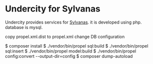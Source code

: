 Undercity for Sylvanas
======================

Undercity provides services for [Sylvanas](https://github.com/redspy/Sylvanas). it is developed using php. database is mysql.

copy propel.xml.dist to propel.xml
change DB configuration

$ composer install
$ ./vendor/bin/propel sql:build
$ ./vendor/bin/propel sql:insert
$ ./vendor/bin/propel model:build
$ ./vendor/bin/propel config:convert --output-dir=config
$ composer dump-autoload